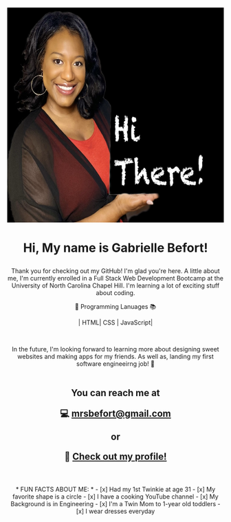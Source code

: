 <p align="center">
 <img src="./images/IMG_7855.JPG" width="700" height="500">
</p>


<h1><p align="center"> Hi, My name is Gabrielle Befort!</p></h1>

<p align="center">
Thank you for checking out my GitHub! I'm glad you're here. A little about me, I'm currently enrolled in a Full Stack Web Development Bootcamp at the University of North Carolina Chapel Hill. I'm learning a lot of exciting stuff about coding. </p>

<div align="center">
 
 📝 Programming Lanuages 📚 
 
| HTML| CSS | JavaScript|
 
<div>

<br>

In the future, I'm looking forward to learning more about designing sweet websites and making apps for my friends. As well as, landing my first software engineeirng job! 🤩
<br>
 <br>

<h2>You can reach me at 
 
💻  mrsbefort@gmail.com 

or 

🔗 [Check out my profile!](http://mrsbefort.github.io/Looking-for-a-Developer/)
 </h2>

<br>
  <br>
* FUN FACTS ABOUT ME: *
- [x] Had my 1st Twinkie at age 31 
- [x] My favorite shape is a circle
- [x] I have a cooking YouTube channel 
- [x] My Background is in Engineering
- [x] I'm a Twin Mom to 1-year old toddlers
- [x] I wear dresses everyday




